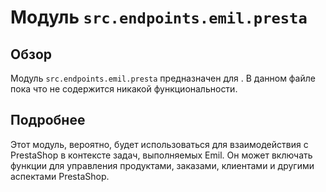# Модуль `src.endpoints.emil.presta`

## Обзор

Модуль `src.endpoints.emil.presta` предназначен для .
В данном файле пока что не содержится никакой функциональности.

## Подробнее

Этот модуль, вероятно, будет использоваться для взаимодействия с PrestaShop в контексте задач, выполняемых Emil.
Он может включать функции для управления продуктами, заказами, клиентами и другими аспектами PrestaShop.